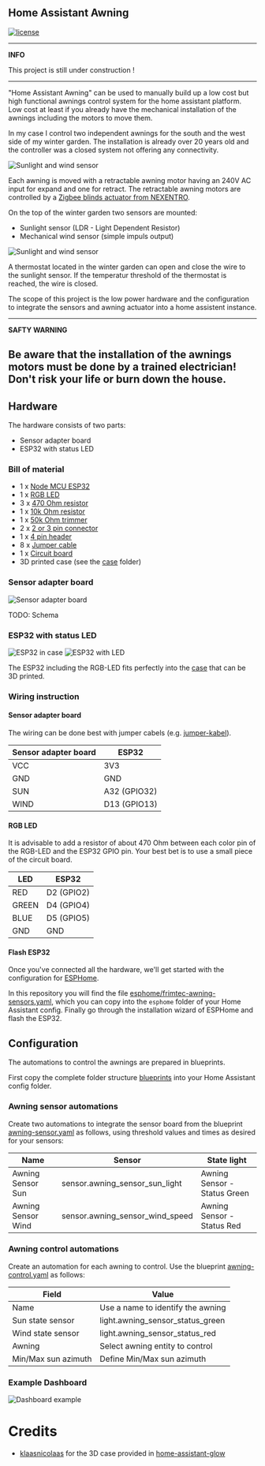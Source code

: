 ## Home Assistant Awning 

[![license](https://img.shields.io/badge/License-Apache%202.0-blue.svg)](https://opensource.org/licenses/Apache-2.0)

---
**INFO**

This project is still under construction !

---

"Home Assistant Awning" can be used to manually build up a low cost but high functional awnings control system for the
home assistant platform.
Low cost at least if you already have the mechanical installation of the awnings including the motors to move them.

In my case I control two independent awnings for the south and the west side of my winter garden. The installation is
already over 20 years old and the controller was a closed system not offering any connectivity.

![Sunlight and wind sensor](images/winter-garden.jpg)

Each awning is moved with a retractable awning motor having an 240V AC input for expand and one for retract.
The retractable awning motors are controlled by a [Zigbee blinds actuator from NEXENTRO](https://cdn.competec.ch/documents2/4/5/5/194267554/194267554.pdf).

On the top of the winter garden two sensors are mounted:
* Sunlight sensor (LDR - Light Dependent Resistor)
* Mechanical wind sensor (simple impuls output)

![Sunlight and wind sensor](images/sensors.jpg)

A thermostat located in the winter garden can open and close the wire to the sunlight sensor.
If the temperatur threshold of the thermostat is reached, the wire is closed.

The scope of this project is the low power hardware and the configuration to integrate the sensors and awning actuator into 
a home assistent instance.

---
**SAFTY WARNING**

**Be aware that the installation of the awnings motors must be done by a trained electrician!**<br>
Don't risk your life or burn down the house.
---

## Hardware

The hardware consists of two parts:
* Sensor adapter board
* ESP32 with status LED

### Bill of material
* 1 x [Node MCU ESP32](https://www.conrad.ch/de/p/joy-it-entwickler-platine-node-mcu-esp32-modul-1656367.html)
* 1 x [RGB LED](https://www.conrad.ch/de/p/kingbright-l-154a4surkqbdzgw-led-mehrfarbig-rot-blau-gruen-rund-5-mm-200-mcd-300-mcd-1300-mcd-60-20-ma-1-95-v-3-3-1050466.html)
* 3 x [470 Ohm resistor](https://www.conrad.ch/de/p/yageo-cfr-25jt-52-10k-kohleschicht-widerstand-10-k-axial-bedrahtet-0207-0-25-w-5-1-st-1417697.html)
* 1 x [10k Ohm resistor](https://www.conrad.ch/de/p/yageo-cfr-25jt-52-470r-kohleschicht-widerstand-470-axial-bedrahtet-0207-0-25-w-5-1-st-1417694.html)
* 1 x [50k Ohm trimmer](https://www.conrad.ch/de/p/weltron-wel3296-w-503-lf-spindeltrimmer-25-gang-in-line-linear-0-5-w-50-k-9000-1-st-447592.html) 
* 2 x [2 or 3 pin connector](https://www.conrad.ch/de/p/te-connectivity-282837-3-schraubklemmblock-1-40-mm-polzahl-num-3-gruen-1-st-1421685.html?gclid=CjwKCAjwzaSLBhBJEiwAJSRokh-6w8SD5mRbWpBqTB3dXs7ZV1in-iJpRmjEg686jQaoJfRHSNdqnBoCJiMQAvD_BwE&utm_source=google-shopping-de&utm_medium=search&utm_campaign=shopping-online-de&utm_content=shopping-ad_cpc&WT.srch=1&ef_id=CjwKCAjwzaSLBhBJEiwAJSRokh-6w8SD5mRbWpBqTB3dXs7ZV1in-iJpRmjEg686jQaoJfRHSNdqnBoCJiMQAvD_BwE%3AG%3As)
* 1 x [4 pin header](https://www.conrad.ch/de/p/connfly-stiftleiste-standard-anzahl-reihen-1-polzahl-je-reihe-40-ds1021-1-40sf11-1-st-1390109.html)
* 8 x [Jumper cable](https://www.conrad.ch/de/p/joy-it-rb-cb3-025-jumper-kabel-raspberry-pi-banana-pi-arduino-20x-drahtbruecken-buchse-20x-drahtbruecken-buchse-25-0-1182193.html)
* 1 x [Circuit board](https://www.conrad.ch/de/p/rademacher-wr-typ-710-2-platine-hartpapier-l-x-b-100-mm-x-75-mm-35-m-rastermass-2-54-mm-inhalt-1-st-529531.html) 
* 3D printed case (see the [case](/case) folder)

### Sensor adapter board
![Sensor adapter board](images/sensor-adapter-board.jpg)

TODO: Schema

### ESP32 with status LED
![ESP32 in case](images/ESP32.jpg)
![ESP32 with LED](images/ESP32-LED.jpg)

The ESP32 including the RGB-LED fits perfectly into the [case](/case) that can be 3D printed. 

### Wiring instruction 

#### Sensor adapter board
The wiring can be done best with jumper cabels (e.g. [jumper-kabel](https://www.conrad.ch/de/p/joy-it-rb-cb3-025-jumper-kabel-raspberry-pi-banana-pi-arduino-20x-drahtbruecken-buchse-20x-drahtbruecken-buchse-25-0-1182193.html)).

| Sensor adapter board | ESP32        |
|----------------------|--------------|
| VCC                  | 3V3          |
| GND                  | GND          |
| SUN                  | A32 (GPIO32) |
| WIND                 | D13 (GPIO13) |

#### RGB LED
It is advisable to add a resistor of about 470 Ohm between each color pin of the RGB-LED and the ESP32 GPIO pin.
Your best bet is to use a small piece of the circuit board.

| LED    | ESP32      |
|--------|------------|
| RED    | D2 (GPIO2) |
| GREEN  | D4 (GPIO4) |
| BLUE   | D5 (GPIO5) |
| GND    | GND        |

#### Flash ESP32

Once you've connected all the hardware, we'll get started with the configuration for [ESPHome](https://esphome.io).

In this repository you will find the file [esphome/frimtec-awning-sensors.yaml][file], 
which you can copy into the `esphome` folder of your Home Assistant config. 
Finally go through the installation wizard of ESPHome and flash the ESP32.

## Configuration
The automations to control the awnings are prepared in blueprints.

First copy the complete folder structure [blueprints](/blueprints) into your Home Assistant config folder.


### Awning sensor automations
Create two automations to integrate the sensor board from the blueprint [awning-sensor.yaml](/blueprints/automation/frimtec/awning-sensor.yaml) 
as follows, using threshold values and times as desired for your sensors:

| Name               | Sensor                          | State light                  |
|--------------------|---------------------------------|------------------------------|
| Awning Sensor Sun  | sensor.awning_sensor_sun_light  | Awning Sensor - Status Green |
| Awning Sensor Wind | sensor.awning_sensor_wind_speed | Awning Sensor - Status Red   |

### Awning control automations
Create an automation for each awning to control. 
Use the blueprint [awning-control.yaml](/blueprints/automation/frimtec/awning-control.yaml)
as follows:

| Field               | Value                             |
|---------------------|-----------------------------------|
| Name                | Use a name to identify the awning | 
| Sun state sensor    | light.awning_sensor_status_green  | 
| Wind state sensor   | light.awning_sensor_status_red    | 
| Awning              | Select awning entity to control   |
| Min/Max sun azimuth | Define Min/Max sun azimuth        |

### Example Dashboard
![Dashboard example](images/dashboard.png)

# Credits
* [klaasnicolaas](https://github.com/klaasnicolaas) for the 3D case provided in [home-assistant-glow](https://github.com/klaasnicolaas/home-assistant-glow)

[file]: /esphome/frimtec-awning-sensors.yaml
